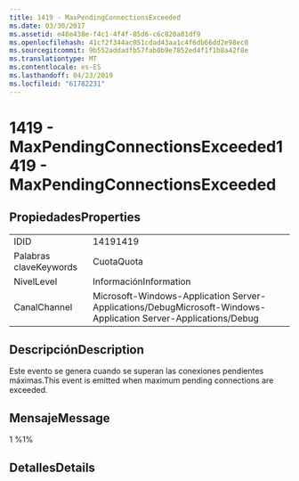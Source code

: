 ```yaml
---
title: 1419 - MaxPendingConnectionsExceeded
ms.date: 03/30/2017
ms.assetid: e48e438e-f4c1-4f4f-85d6-c6c820a81df9
ms.openlocfilehash: 41cf2f344ac051cdad43aa1c4f6db66dd2e98ec0
ms.sourcegitcommit: 9b552addadfb57fab0b9e7852ed4f1f1b8a42f8e
ms.translationtype: MT
ms.contentlocale: es-ES
ms.lasthandoff: 04/23/2019
ms.locfileid: "61782231"
---
```

# <a name="1419---maxpendingconnectionsexceeded"></a><span data-ttu-id="9795c-102">1419 - MaxPendingConnectionsExceeded</span><span class="sxs-lookup"><span data-stu-id="9795c-102">1419 - MaxPendingConnectionsExceeded</span></span>
## <a name="properties"></a><span data-ttu-id="9795c-103">Propiedades</span><span class="sxs-lookup"><span data-stu-id="9795c-103">Properties</span></span>  
  
|||  
|-|-|  
|<span data-ttu-id="9795c-104">ID</span><span class="sxs-lookup"><span data-stu-id="9795c-104">ID</span></span>|<span data-ttu-id="9795c-105">1419</span><span class="sxs-lookup"><span data-stu-id="9795c-105">1419</span></span>|  
|<span data-ttu-id="9795c-106">Palabras clave</span><span class="sxs-lookup"><span data-stu-id="9795c-106">Keywords</span></span>|<span data-ttu-id="9795c-107">Cuota</span><span class="sxs-lookup"><span data-stu-id="9795c-107">Quota</span></span>|  
|<span data-ttu-id="9795c-108">Nivel</span><span class="sxs-lookup"><span data-stu-id="9795c-108">Level</span></span>|<span data-ttu-id="9795c-109">Información</span><span class="sxs-lookup"><span data-stu-id="9795c-109">Information</span></span>|  
|<span data-ttu-id="9795c-110">Canal</span><span class="sxs-lookup"><span data-stu-id="9795c-110">Channel</span></span>|<span data-ttu-id="9795c-111">Microsoft-Windows-Application Server-Applications/Debug</span><span class="sxs-lookup"><span data-stu-id="9795c-111">Microsoft-Windows-Application Server-Applications/Debug</span></span>|  
  
## <a name="description"></a><span data-ttu-id="9795c-112">Descripción</span><span class="sxs-lookup"><span data-stu-id="9795c-112">Description</span></span>  
 <span data-ttu-id="9795c-113">Este evento se genera cuando se superan las conexiones pendientes máximas.</span><span class="sxs-lookup"><span data-stu-id="9795c-113">This event is emitted when maximum pending connections are exceeded.</span></span>  
  
## <a name="message"></a><span data-ttu-id="9795c-114">Mensaje</span><span class="sxs-lookup"><span data-stu-id="9795c-114">Message</span></span>  
 <span data-ttu-id="9795c-115">1 %</span><span class="sxs-lookup"><span data-stu-id="9795c-115">1%</span></span>  
  
## <a name="details"></a><span data-ttu-id="9795c-116">Detalles</span><span class="sxs-lookup"><span data-stu-id="9795c-116">Details</span></span>
